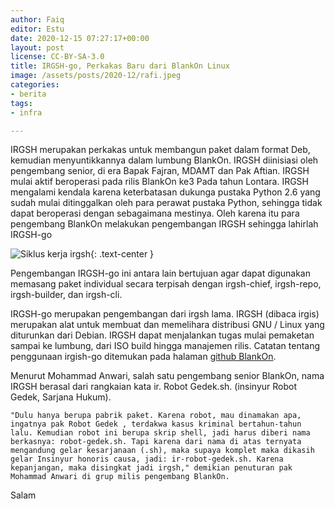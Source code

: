 ```yaml
---
author: Faiq
editor: Estu
date: 2020-12-15 07:27:17+00:00
layout: post
license: CC-BY-SA-3.0
title: IRGSH-go, Perkakas Baru dari BlankOn Linux
image: /assets/posts/2020-12/rafi.jpeg
categories:
- berita
tags:
- infra

---
```


IRGSH merupakan perkakas untuk membangun paket dalam format Deb, kemudian menyuntikkannya dalam lumbung BlankOn. IRGSH diinisiasi oleh pengembang senior, di era Bapak Fajran, MDAMT dan Pak Aftian. IRGSH mulai aktif beroperasi pada rilis BlankOn ke3  Pada tahun Lontara. IRGSH mengalami kendala karena keterbatasan dukunga pustaka Python 2.6 yang sudah mulai ditinggalkan oleh para perawat pustaka Python, sehingga tidak dapat beroperasi dengan sebagaimana mestinya. Oleh karena itu para pengembang BlankOn melakukan pengembangan IRGSH sehingga lahirlah IRGSH-go

![Siklus kerja irgsh](https://user-images.githubusercontent.com/10925212/102252385-9b3b3800-3f38-11eb-8cc0-62dbe4631f48.png){: .text-center }

Pengembangan IRGSH-go ini antara lain bertujuan agar dapat digunakan memasang paket individual secara terpisah dengan irgsh-chief, irgsh-repo, irgsh-builder, dan irgsh-cli.

IRGSH-go merupakan pengembangan dari irgsh lama. IRGSH (dibaca irgis) merupakan alat untuk membuat dan memelihara distribusi GNU / Linux yang diturunkan dari Debian. IRGSH dapat menjalankan tugas mulai pemaketan sampai ke lumbung, dari ISO build hingga manajemen rilis. Catatan tentang penggunaan irgish-go ditemukan pada halaman [github BlankOn](https://github.com/BlankOn/irgsh-go/).

Menurut Mohammad Anwari, salah satu pengembang senior BlankOn, nama IRGSH berasal dari rangkaian kata ir. Robot Gedek.sh. (insinyur Robot Gedek, Sarjana Hukum).

    "Dulu hanya berupa pabrik paket. Karena robot, mau dinamakan apa, ingatnya pak Robot Gedek , terdakwa kasus kriminal bertahun-tahun lalu. Kemudian robot ini berupa skrip shell, jadi harus diberi nama berkasnya: robot-gedek.sh. Tapi karena dari nama di atas ternyata mengandung gelar kesarjanaan (.sh), maka supaya komplet maka dikasih gelar Insinyur honoris causa, jadi: ir-robot-gedek.sh. Karena kepanjangan, maka disingkat jadi irgsh," demikian penuturan pak Mohammad Anwari di grup milis pengembang BlankOn.

Salam
